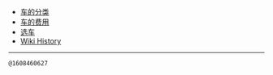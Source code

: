 - [车的分类](/0002_车的分类)
- [车的费用](/0003_车的费用)
- [选车](/0001_选车)
- [Wiki History](/hist)

---
<kbd><sub>@1608460627</sub></kbd>

